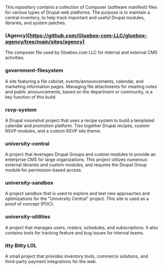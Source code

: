 This repository contains a collection of Composer (software manifest) files for various types of Drupal web platforms. The purpose is to maintain a central inventory, to help track important and useful Drupal modules, libraries, and system patches.  

### (Agency)[https://github.com/Gluebox-com-LLC/gluebox-agency/tree/main/sites/agency]
The composer file used by Gluebox.com LLC for internal and external CMS activities. 

### government-filesystem  
A site featuring a file cabinet, events/announcements, calendar, and marketing information pages. Managing file attachments for meeting notes and public announcements, based on the department or community, is a key function of this build.

### rsvp-system 
A Drupal moonshot project that uses a recipe system to build a templated calendar and promotion platform. Ties together Drupal recipes, custom RSVP modules, and a custom RSVP site theme. 

### university-central
A project that leverages Drupal Groups and custom modules to provide an enterprise CMS for large organizations. This project utilizes numerous external libraries and custom modules, and requires the Drupal Group module for permission-based access.

### university-sandbox
A project sandbox that is used to explore and test new approaches and optimizations for the "University Central" project. This site is used as a proof of concept (POC). 

### university-utilities
A project that manages users, rosters, schedules, and subscriptions. It also contains tools for tracking feature and bug issues for internal teams. 


### Itty Bitty LOL
A small project that provides inventory tools, commerce solutions, and third-party payment integrations for the web. 
